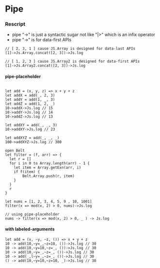 # Pipe

### Rescript

- pipe "->" is just a syntactic sugar not like "|>" which is an infix operator
- pipe "->" is for data-first APIs

```reasonml
// [ 2, 3, 1 ] cause JS.Array is designed for data-last APIs
[1]->Js.Array.concat([2, 3])->Js.log 

// [ 1, 2, 3 ] cause JS.Array2 is designed for data-first APIs
[1]->Js.Array2.concat([2, 3])->Js.log 
```

#### pipe-placeholder
```reasonml

let add = (x, y, z) => x + y + z
let addX = add(_, 2, 3)
let addY = add(1, _, 3)
let addZ = add(1, 2, _)
10->addX->Js.log // 15
10->addY->Js.log // 14
10->addZ->Js.log // 13

let addXY = add(_, _, 3)
10->addXY->Js.log // 23

let addXYZ = add(_, _, _)
100->addXYZ->Js.log // 300

open Belt
let filter = (f, arr) => {
  let r = []
  for i in 0 to Array.length(arr) - 1 {
    let item = Array.getExn(arr, i) 
    if f(item) {
        Belt.Array.push(r, item)
    }
  }
  r
}

let nums = [1, 2, 3, 4, 5, 9 , 10, 1001]
filter(x => mod(x, 2) > 0, nums)->Js.log

// using pipe-placeholder
nums -> filter(x => mod(x, 2) > 0, _ ) -> Js.log
```

#### with labeled-arguments
```reasonml
let add = (x, ~y, ~z, ()) => x + y + z
10 -> add(10,~y=_,~z=10, ())->Js.log // 30
10 -> add(10,~y=10,~z=_, ())->Js.log // 30
10 -> add(10,~y=_,~z=_, ())->Js.log // 30
10 -> add(_,l~y=_,~z=_, ())->Js.log // 30
() -> add(10,~y=10,~z=10, _)->Js.log // 30
```


